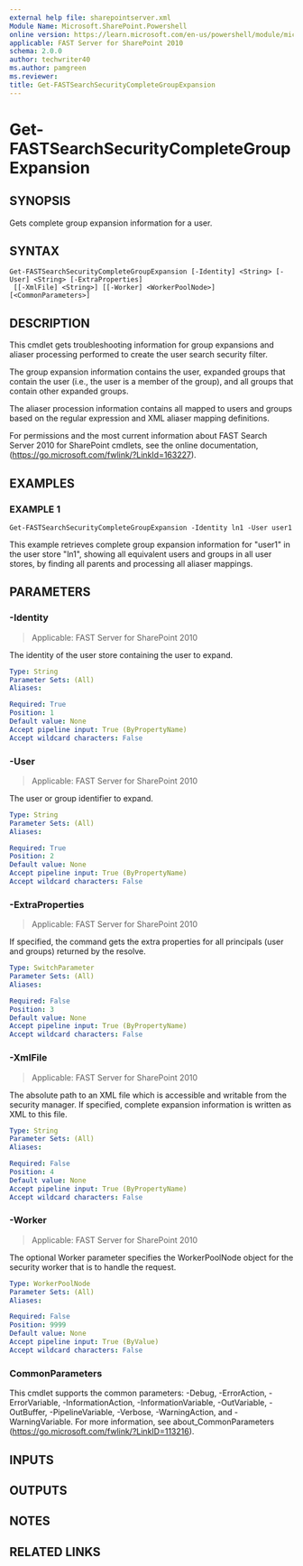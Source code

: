 ```yaml
---
external help file: sharepointserver.xml
Module Name: Microsoft.SharePoint.Powershell
online version: https://learn.microsoft.com/en-us/powershell/module/microsoft.sharepoint.powershell/get-fastsearchsecuritycompletegroupexpansion
applicable: FAST Server for SharePoint 2010
schema: 2.0.0
author: techwriter40
ms.author: pamgreen
ms.reviewer:
title: Get-FASTSearchSecurityCompleteGroupExpansion
---
```


# Get-FASTSearchSecurityCompleteGroupExpansion

## SYNOPSIS
Gets complete group expansion information for a user.

## SYNTAX

```
Get-FASTSearchSecurityCompleteGroupExpansion [-Identity] <String> [-User] <String> [-ExtraProperties]
 [[-XmlFile] <String>] [[-Worker] <WorkerPoolNode>] [<CommonParameters>]
```

## DESCRIPTION
This cmdlet gets troubleshooting information for group expansions and aliaser processing performed to create the user search security filter.

The group expansion information contains the user, expanded groups that contain the user (i.e., the user is a member of the group), and all groups that contain other expanded groups.

The aliaser procession information contains all mapped to users and groups based on the regular expression and XML aliaser mapping definitions.

For permissions and the most current information about FAST Search Server 2010 for SharePoint cmdlets, see the online documentation, (https://go.microsoft.com/fwlink/?LinkId=163227).

## EXAMPLES

### EXAMPLE 1
```
Get-FASTSearchSecurityCompleteGroupExpansion -Identity ln1 -User user1
```

This example retrieves complete group expansion information for "user1" in the user store "ln1", showing all equivalent users and groups in all user stores, by finding all parents and processing all aliaser mappings.

## PARAMETERS

### -Identity

> Applicable: FAST Server for SharePoint 2010

The identity of the user store containing the user to expand.

```yaml
Type: String
Parameter Sets: (All)
Aliases:

Required: True
Position: 1
Default value: None
Accept pipeline input: True (ByPropertyName)
Accept wildcard characters: False
```

### -User

> Applicable: FAST Server for SharePoint 2010

The user or group identifier to expand.

```yaml
Type: String
Parameter Sets: (All)
Aliases:

Required: True
Position: 2
Default value: None
Accept pipeline input: True (ByPropertyName)
Accept wildcard characters: False
```

### -ExtraProperties

> Applicable: FAST Server for SharePoint 2010

If specified, the command gets the extra properties for all principals (user and groups) returned by the resolve.

```yaml
Type: SwitchParameter
Parameter Sets: (All)
Aliases:

Required: False
Position: 3
Default value: None
Accept pipeline input: True (ByPropertyName)
Accept wildcard characters: False
```

### -XmlFile

> Applicable: FAST Server for SharePoint 2010

The absolute path to an XML file which is accessible and writable from the security manager.
If specified, complete expansion information is written as XML to this file.

```yaml
Type: String
Parameter Sets: (All)
Aliases:

Required: False
Position: 4
Default value: None
Accept pipeline input: True (ByPropertyName)
Accept wildcard characters: False
```

### -Worker

> Applicable: FAST Server for SharePoint 2010

The optional Worker parameter specifies the WorkerPoolNode object for the security worker that is to handle the request.

```yaml
Type: WorkerPoolNode
Parameter Sets: (All)
Aliases:

Required: False
Position: 9999
Default value: None
Accept pipeline input: True (ByValue)
Accept wildcard characters: False
```

### CommonParameters
This cmdlet supports the common parameters: -Debug, -ErrorAction, -ErrorVariable, -InformationAction, -InformationVariable, -OutVariable, -OutBuffer, -PipelineVariable, -Verbose, -WarningAction, and -WarningVariable. For more information, see about_CommonParameters (https://go.microsoft.com/fwlink/?LinkID=113216).

## INPUTS

## OUTPUTS

## NOTES

## RELATED LINKS
